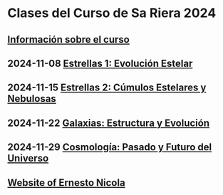 # Clases del Curso de Sa Riera 2024
## [Información sobre el curso](https://astromallorca.wordpress.com/2024/06/15/curso-de-astronomia-10-clases-durante-sep-oct-y-nov-de-2024/)
## 2024-11-08 [Estrellas 1: Evolución Estelar](https://e-nicola.github.io/Astro/2024-Sa-Riera/2024-11-08_1_Estrellas_web.pdf)
## 2024-11-15 [Estrellas 2: Cúmulos Estelares y Nebulosas](https://e-nicola.github.io/Astro/2024-Sa-Riera/2024-11-15_2_Cielo_Profundo_web.pdf)
## 2024-11-22 [Galaxias: Estructura y Evolución](https://e-nicola.github.io/Astro/2024-Sa-Riera/2024-11-22_3_Galaxias_web.pdf)
## 2024-11-29 [Cosmología: Pasado y Futuro del Universo](https://e-nicola.github.io/Astro/2024-Sa-Riera/2024-11-29_4_Cosmologia_web.pdf)
## [Website of Ernesto Nicola](https://e-nicola.github.io/)
